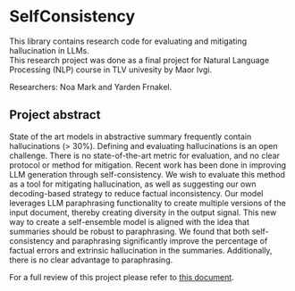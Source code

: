 # SelfConsistency
This library contains research code for evaluating and mitigating hallucination in LLMs.  
This research project was done as a final project for Natural Language Processing (NLP) course in TLV univesity by Maor Ivgi.

Researchers: Noa Mark and Yarden Frnakel. 

## Project abstract

State of the art models in abstractive summary frequently contain hallucinations (> 30%). Defining and evaluating hallucinations is an open challenge. There is no state-of-the-art metric for evaluation, and no clear protocol or method for mitigation. Recent work has been done in improving LLM generation through self-consistency. We wish to evaluate this method as a tool for mitigating hallucination, as well as suggesting our own decoding-based strategy to reduce factual inconsistency. Our model leverages LLM paraphrasing functionality to create multiple versions of the input document, thereby creating diversity in the output signal. This new way to create a self-ensemble model is aligned with the idea that summaries should be robust to paraphrasing. We found that both self-consistency and paraphrasing significantly improve the percentage of factual errors and extrinsic hallucination in the summaries. Additionally, there is no clear advantage to paraphrasing.

For a full review of this project please refer to [this document](https://github.com/MarkNoaTAU/SelfConsistency/blob/main/SelfConsistency%20and%20beyond%20in%20the%20search%20of%20decoding%20method%20for%20mitigating%20hallucinations.pdf).


